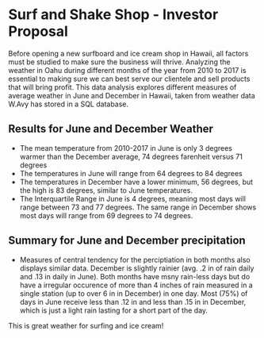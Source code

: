 # Surf and Shake Shop - Investor Proposal
Before opening a new surfboard and ice cream shop in Hawaii, all factors must be studied to make sure the business will thrive. Analyzing the weather in Oahu during different months of the year from 2010 to 2017 is essential to making sure we can best serve our clientele and sell products that will bring profit. This data analysis explores different measures of average weather in June and December in Hawaii, taken from weather data W.Avy has stored in a SQL database. 

## Results for June and December Weather
- The mean temperature from 2010-2017 in June is only 3 degrees warmer than the December average, 74 degrees farenheit versus 71 degrees
- The temperatures in June will range from 64 degrees to 84 degrees
- The temperatures in December have a lower minimum, 56 degrees, but the high is 83 degrees, similar to June temperatures. 
- The Interquartile Range in June is 4 degrees, meaning most days will range between 73 and 77 degrees. The same range in December shows most days will range from 69 degrees to 74 degrees. 

## Summary for June and December precipitation
- Measures of central tendency for the perciptiation in both months also displays similar data. December is slightly rainier (avg. .2 in of rain daily and .13 in daily in June). Both months have msny rain-less days but do have a irregular occurence of more than 4 inches of rain measured in a single station (up to over 6 in in December) in one day. Most (75%) of days in June receive less than .12 in and less than .15 in in December, which is just a light rain lasting for a short part of the day.
 
This is great weather for surfing and ice cream! 

